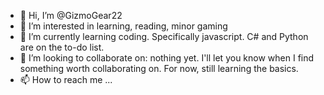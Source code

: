 - 👋 Hi, I’m @GizmoGear22
- 👀 I’m interested in learning, reading, minor gaming
- 🌱 I’m currently learning coding. Specifically javascript. C# and Python are on the to-do list. 
- 💞️ I’m looking to collaborate on: nothing yet. I'll let you know when I find something worth collaborating on. For now, still learning the basics. 
- 📫 How to reach me ...

<!---
GizmoGear22/GizmoGear22 is a ✨ special ✨ repository because its `README.md` (this file) appears on your GitHub profile.
You can click the Preview link to take a look at your changes.
--->
